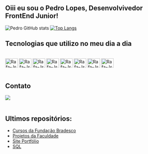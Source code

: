 ## Oiii eu sou o Pedro Lopes, Desenvolvivedor FrontEnd Junior!

![Pedro GitHub stats](https://github-readme-stats.vercel.app/api?username=Pedrohsl2003&show_icons=true&theme=dracula)
[![Top Langs](https://github-readme-stats.vercel.app/api/top-langs/?username=Pedrohsl2003&hide_progress=true)](https://github.com/anuraghazra/github-readme-stats)

## Tecnologias que utilizo no meu dia a dia

<div style="display: inline_block"><br>
  <img align="center" alt="Rafa-Js" height="30" width="40" src="https://cdn.jsdelivr.net/gh/devicons/devicon/icons/python/python-original.svg" />
  <img align="center" alt="Rafa-Js" height="30" width="40" src="https://cdn.jsdelivr.net/gh/devicons/devicon/icons/html5/html5-original-wordmark.svg" />
  <img align="center" alt="Rafa-Js" height="30" width="40" src="https://cdn.jsdelivr.net/gh/devicons/devicon/icons/css3/css3-original-wordmark.svg" />
  <img align="center" alt="Rafa-Js" height="30" width="40" src="https://cdn.jsdelivr.net/gh/devicons/devicon/icons/javascript/javascript-original.svg"/>
  <img align="center" alt="Rafa-Js" height="30" width="40" src="https://cdn.jsdelivr.net/gh/devicons/devicon/icons/sass/sass-original.svg"/>
  <img align="center" alt="Rafa-Js" height="30" width="40" src="https://cdn.jsdelivr.net/gh/devicons/devicon/icons/mysql/mysql-original-wordmark.svg" />
  <img align="center" alt="Rafa-Js" height="30" width="40" src="https://cdn.jsdelivr.net/gh/devicons/devicon/icons/java/java-original.svg" />
  <img align="center" alt="Rafa-Js" height="30" width="40" src="https://cdn.jsdelivr.net/gh/devicons/devicon/icons/csharp/csharp-original.svg" />
</div><br>

## Contato 

<div>
  <a href="https://www.linkedin.com/in/pedro-lopes-b9744721a" target="_blank"><img src="https://img.shields.io/badge/LinkedIn-0077B5?style=for-the-       badge&logo=linkedin&logoColor=white" target="_blank"></a>
</div><br>

## Ultimos repositórios:
- [Cursos da Fundação Bradesco](https://github.com/Pedrohsl2003/FundacaoBradesco)<br>
- [Projetos da Faculdade](https://github.com/Pedrohsl2003/ProjetosFaculdade)<br>
- [Site Portfólio](https://github.com/Pedrohsl2003/Portfolio)<br>
- [SQL](https://github.com/Pedrohsl2003/SQL)<br>


